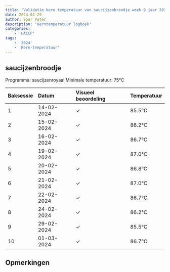 ```yaml
---
title: 'Validatie kern temperatuur van saucijzenbroodje week 9 jaar 2024'
date: 2024-02-29
author: Spar Pater
description: 'Kerntemperatuur logboek'
categories:
    - 'HACCP'
tags:
    - '2024'
    - 'Kern-temperatuur'
---
```


## saucijzenbroodje

Programma: saucijzenroyaal
Minimale temperatuur: 75°C

| Baksessie | Datum | Visueel beoordeling | Temperatuur |
|:---|:---|:---|:---|
| 1 | 14-02-2024 | &check; | 85.5°C |
| 2 | 15-02-2024 | &check; | 86.2°C |
| 3 | 16-02-2024 | &check; | 86.7°C |
| 4 | 19-02-2024 | &check; | 87.0°C |
| 5 | 20-02-2024 | &check; | 86.8°C |
| 6 | 21-02-2024 | &check; | 87.0°C |
| 7 | 22-02-2024 | &check; | 86.7°C |
| 8 | 24-02-2024 | &check; | 86.2°C |
| 9 | 29-02-2024 | &check; | 85.5°C |
| 10 | 01-03-2024 | &check; | 86.7°C |

## Opmerkingen


